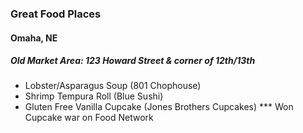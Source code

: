 ### Great Food Places
#### Omaha, NE
##### Old Market Area: 123 Howard Street & corner of 12th/13th

- Lobster/Asparagus Soup (801 Chophouse)
- Shrimp Tempura Roll (Blue Sushi)
- Gluten Free Vanilla Cupcake (Jones Brothers Cupcakes) *** Won Cupcake war on Food Network
